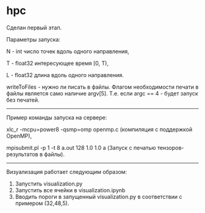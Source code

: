 # hpc

Сделан первый этап.

Параметры запуска:

N - int число точек вдоль одного направления,

T - float32 интересующее время [0, T),

L - float32 длина вдоль одного направления.

writeToFiles - нужно ли писать в файлы. Флагом необходимости печати в файлы является само наличие argv[5]. Т.е. если argc == 4 - будет запуск без печатей.

___________________________________________________________________________________________

Пример команды запуска на сервере:

xlc_r -mcpu=power8 -qsmp=omp openmp.c (компиляция с поддержкой OpenMP),

mpisubmit.pl -p 1 -t 8 a.out 128 1.0 1.0 a (Запуск с печатью тензоров-результатов в файлы).

____________________________________________________________________________________

Визуализация работает следующим образом:

1) Запустить visualization.py
2) Запустить все ячейки в visualization.ipynb
3) Вводить пороги в запущенный visualization.py в соответствии с примером (32,48,5).
